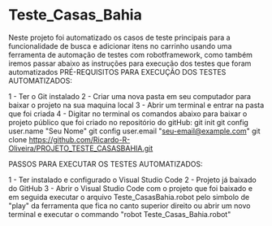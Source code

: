 # Teste_Casas_Bahia
Neste projeto foi automatizado os casos de teste principais para a funcionalidade de busca e adicionar itens no carrinho usando uma ferramenta de automação de testes com robotframework, como também iremos passar abaixo as instruções para execução dos testes  que foram automatizados 
PRÉ-REQUISITOS PARA EXECUÇÃO DOS TESTES AUTOMATIZADOS:

1 - Ter o Git instalado
2 - Criar uma nova pasta em seu computador para baixar o projeto na sua maquina local
3 - Abrir um terminal e entrar na pasta que foi criada
4 - Digitar no terminal os comandos abaixo para baixar o projeto público que foi criado no repositório do gitHub:
git init
git config user.name "Seu Nome"
git config user.email "seu-email@example.com"
git clone https://github.com/Ricardo-R-Oliveira/PROJETO_TESTE_CASASBAHIA.git


PASSOS PARA EXECUTAR OS TESTES AUTOMATIZADOS:

1 - Ter instalado e configurado o Visual Studio Code
2 - Projeto já baixado do GitHub
3 - Abrir o Visual Studio Code com o projeto que foi baixado e em seguida executar o arquivo Teste_CasasBahia.robot pelo simbolo de "play" da ferramenta que fica no canto superior direito ou abrir um novo terminal e executar o commando "robot Teste_Casas_Bahia.robot"
